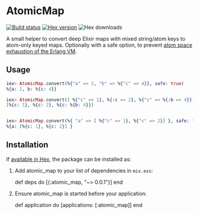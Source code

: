 # AtomicMap

[![Build status](https://travis-ci.org/ruby2elixir/atomic_map.svg "Build status")](https://travis-ci.org/ruby2elixir/atomic_map)
[![Hex version](https://img.shields.io/hexpm/v/atomic_map.svg "Hex version")](https://hex.pm/packages/atomic_map)
![Hex downloads](https://img.shields.io/hexpm/dt/atomic_map.svg "Hex downloads")


A small helper to convert deep Elixir maps with mixed string/atom keys to atom-only keyed maps. Optionally with a safe option, to prevent [atom space exhaustion of the Erlang VM](https://erlangcentral.org/wiki/index.php?title=String_Conversion_To_Atom).

## Usage


```elixir
iex> AtomicMap.convert(%{"a" => 2, "b" => %{"c" => 4}}, safe: true)
%{a: 2, b: %{c: 4}}

iex> AtomicMap.convert([ %{"c" => 1}, %{:c => 2}, %{"c" => %{:b => 4}}], safe: true]
[%{c: 1}, %{c: 2}, %{c: %{b: 4}}]


iex> AtomicMap.convert(%{ "a" => [ %{"c" => 1}, %{"c" => 2}] }, safe: true]
%{a: [%{c: 1}, %{c: 2}] }

```


## Installation

If [available in Hex](https://hex.pm/docs/publish), the package can be installed as:

  1. Add atomic_map to your list of dependencies in `mix.exs`:

        def deps do
          [{:atomic_map, "~> 0.0.1"}]
        end

  2. Ensure atomic_map is started before your application:

        def application do
          [applications: [:atomic_map]]
        end

